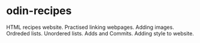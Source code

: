 # odin-recipes
HTML recipes website.
Practised linking webpages.
Adding images.
Ordreded lists.
Unordered lists.
Adds and Commits.
Adding style to website.